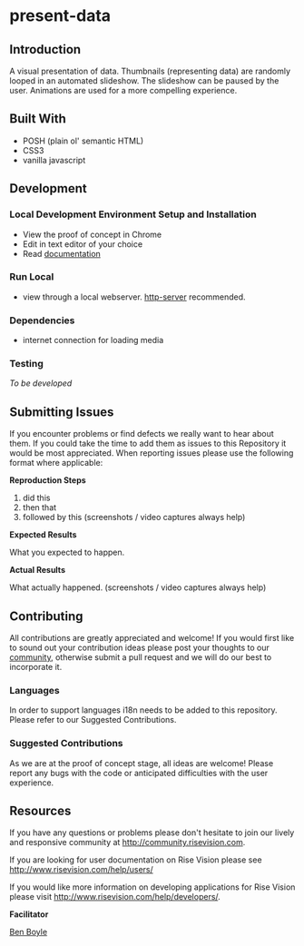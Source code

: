 present-data
============

## Introduction

A visual presentation of data. Thumbnails (representing data) are randomly looped in an automated slideshow. The slideshow can be paused by the user. Animations are used for a more compelling experience.

## Built With

- POSH (plain ol' semantic HTML)
- CSS3
- vanilla javascript

## Development

### Local Development Environment Setup and Installation

- View the proof of concept in Chrome
- Edit in text editor of your choice
- Read [documentation](Documentation.md)

### Run Local

- view through a local webserver. [http-server](https://www.npmjs.org/package/http-server) recommended.

### Dependencies

- internet connection for loading media

### Testing

_To be developed_

## Submitting Issues
If you encounter problems or find defects we really want to hear about them. If you could take the time to add them as issues to this Repository it would be most appreciated. When reporting issues please use the following format where applicable:

**Reproduction Steps**

1. did this
2. then that
3. followed by this (screenshots / video captures always help)

**Expected Results**

What you expected to happen.

**Actual Results**

What actually happened. (screenshots / video captures always help)

## Contributing
All contributions are greatly appreciated and welcome! If you would first like to sound out your contribution ideas please post your thoughts to our [community](http://community.risevision.com), otherwise submit a pull request and we will do our best to incorporate it.

### Languages

In order to support languages i18n needs to be added to this repository.  Please refer to our Suggested Contributions.

### Suggested Contributions

As we are at the proof of concept stage, all ideas are welcome! Please report any bugs with the code or anticipated difficulties with the user experience.

## Resources
If you have any questions or problems please don't hesitate to join our lively and responsive community at http://community.risevision.com.

If you are looking for user documentation on Rise Vision please see http://www.risevision.com/help/users/

If you would like more information on developing applications for Rise Vision please visit http://www.risevision.com/help/developers/.

**Facilitator**

[Ben Boyle](https://github.com/bboyle "Ben Boyle")
